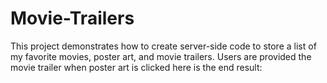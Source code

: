 # Movie-Trailers
This project demonstrates how to create server-side code to store a list of my favorite movies, poster art, and movie trailers. Users are provided the movie trailer when poster art is clicked
here is the end result: 

